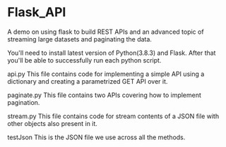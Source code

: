 # Flask_API
A demo on using flask to build REST APIs and an advanced topic of streaming large datasets and paginating the data.

You'll need to install latest version of Python(3.8.3) and Flask.
After that you'll be able to successfully run each python script.

api.py
This file contains code for implementing a simple API using a dictionary and creating a parametrized GET API over it.

paginate.py
This file contains two APIs covering how to implement pagination.

stream.py
This file contains code for stream contents of a JSON file with other objects also present in it.

testJson
This is the JSON file we use across all the methods.
